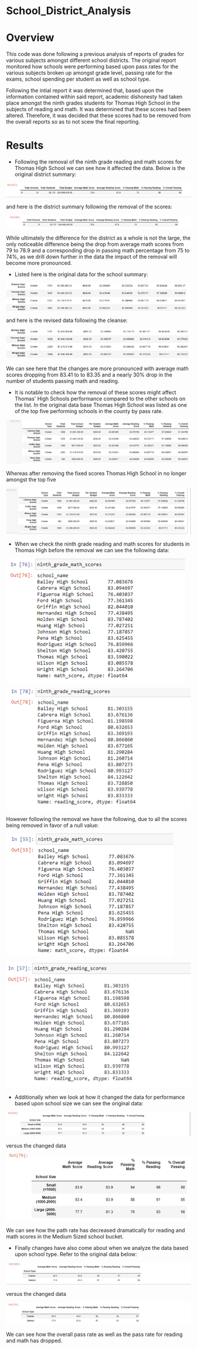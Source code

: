 # School_District_Analysis

# Overview
This code was done following a previous analysis of reports of grades for various subjects amongst different school districts. The original report monitored how schools were performing based upon pass rates for the various subjects broken up amongst grade level, passing rate for the exams, school spending per student as well as school type.

Following the intial report it was determined that, based upon the information contained within said report, academic dishonesty had taken place amongst the ninth grades students for Thomas High School in the subjects of reading and math. It was determined that these scores had been altered. Therefore, it was decided that these scores had to be removed from the overall reports so as to not scew the final reporting.

# Results
* Following the removal of the ninth grade reading and math scores for Thomas High School we can see how it affected the data. Below is the original district summary:

![](resources/District_summary_original.PNG)

and here is the district summary following the removal of the scores:

![](resources/District_summary_revised.PNG)

While ultimately the difference for the district as a whole is not the large, the only noticeable difference being the drop from average math scores from 79 to 78.9 and a corresponding drop in passing math percentage from 75 to 74%, as we drill down further in the data the impact of the removal will become more pronounced.

* Listed here is the original data for the school summary:

![](resources/per_school_original.PNG)

and here is the revised data following the cleanse:

![](resources/per_school2_revised.PNG)

We can see here that the changes are more pronounced with average math scores dropping from 83.41 to to 83.35 and a nearly 30% drop in the number of students passing math and reading.

* It is notable to check how the removal of these scores might affect Thomas' High Schools performance compared to the other schools on the list. In the original data base Thomas High School was listed as one of the top five performing schools in the county by pass rate.

![](resources/top_5_original.PNG)

Whereas after removing the fixed scores Thomas High School in no longer amongst the top five

![](resources/Top_5_Revised.PNG)

* When we check the ninth grade reading and math scores for students in Thomas High before the removal we can see the following data:

![](resources/grade_math_original.PNG)

![](resources/grade_reading_original.PNG)

However following the removal we have the following, due to all the scores being removed in favor of a null value:

![](resources/grade_math_revised.PNG)

![](resources/grade_reading_revised.PNG)

* Additionally when we look at how it changed the data for performance based upon school size we can see the original data:

![](resources/size_original.PNG)

versus the changed data

![](resources/size_revised.PNG)

We can see how the path rate has decreased dramatically for reading and math scores in the Medium Sized school bucket.

* Finally changes have also come about when we analyze the data based upon school type. Refer to the original data below:

![](resources/type_original.PNG)

versus the changed data

![](resources/type_revised.PNG)

We can see how the overall pass rate as well as the pass rate for reading and math has dropped.

